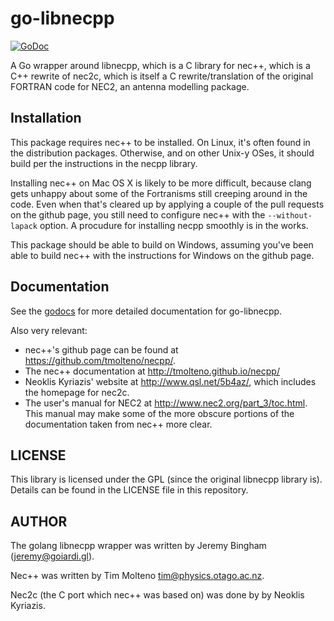 go-libnecpp
===========

[![GoDoc](https://godoc.org/github.com/ctdk/go-libnecpp?status.svg)](https://godoc.org/github.com/ctdk/go-libnecpp)

A Go wrapper around libnecpp, which is a C library for 
nec++, which is a C++ rewrite of nec2c, which is itself a C rewrite/translation
of the original FORTRAN code for NEC2, an antenna modelling package.

Installation
------------

This package requires nec++ to be installed. On Linux, it's often found in the distribution packages. Otherwise, and on other Unix-y OSes, it should build per the instructions in the necpp library.

Installing nec++ on Mac OS X is likely to be more difficult, because clang gets unhappy about some of the Fortranisms still creeping around in the code. Even when that's cleared up by applying a couple of the pull requests on the github page, you still need to configure nec++ with the `--without-lapack` option. A procudure for installing necpp smoothly is in the works.

This package should be able to build on Windows, assuming you've been able to build nec++ with the instructions for Windows on the github page.

Documentation
-------------

See the [godocs](https://godoc.org/github.com/ctdk/go-libnecpp) for more detailed documentation for go-libnecpp.

Also very relevant:

* nec++'s github page can be found at https://github.com/tmolteno/necpp/.
* The nec++ documentation at http://tmolteno.github.io/necpp/
* Neoklis Kyriazis' website at http://www.qsl.net/5b4az/, which includes the homepage for nec2c.
* The user's manual for NEC2 at http://www.nec2.org/part_3/toc.html. This manual may make some of the more obscure portions of the documentation taken from nec++ more clear.

LICENSE
-------

This library is licensed under the GPL (since the original libnecpp library is). Details can be found in the LICENSE file in this repository.

AUTHOR
------

The golang libnecpp wrapper was written by Jeremy Bingham (<jeremy@goiardi.gl>).

Nec++ was written by Tim Molteno <tim@physics.otago.ac.nz>.

Nec2c (the C port which nec++ was based on) was done by by Neoklis Kyriazis.
